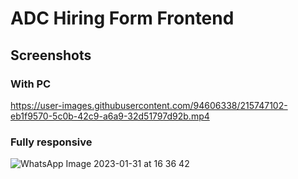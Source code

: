 # ADC Hiring Form Frontend

## Screenshots

### With PC

https://user-images.githubusercontent.com/94606338/215747102-eb1f9570-5c0b-42c9-a6a9-32d51797d92b.mp4

### Fully responsive

![WhatsApp Image 2023-01-31 at 16 36 42](https://user-images.githubusercontent.com/94606338/215744048-50e0601f-3297-4bad-b5b1-cec9cb8a919c.jpg)
